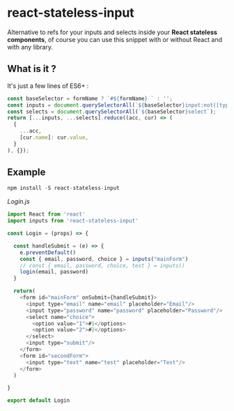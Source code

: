 # react-stateless-input
Alternative to refs for your inputs and selects inside your **React stateless components**, of course you can use this snippet with or without React and with any library.

## What is it ?

It's just a few lines of ES6+ :
```js
const baseSelector = formName ? `#${formName} ` : '';
const inputs = document.querySelectorAll(`${baseSelector}input:not([type=submit])`);
const selects = document.querySelectorAll(`${baseSelector}select`);
return [...inputs, ...selects].reduce((acc, cur) => (
  {
    ...acc,
    [cur.name]: cur.value,
  }
), {});
```

## Example

```js
npm install -S react-stateless-input
```
*Login.js*
```js
import React from 'react'
import inputs from 'react-stateless-input'

const Login = (props) => {

  const handleSubmit = (e) => {
    e.preventDefault()
    const { email, password, choice } = inputs("mainForm")
    // const { email, password, choice, test } = inputs()
    login(email, password)
  }

  return(
    <form id="mainForm" onSubmit={handleSubmit}>
      <input type="email" name="email" placeholder="Email"/>
      <input type="password" name="password" placeholder="Password"/>
      <select name="choice">
        <option value="1">#1</options>
        <option value="2">#2</options>
      </select>
      <input type="submit"/>
    </form>
    <form id="secondForm">
      <input type="text" name="test" placeholder="Test"/>
    </form>
  )

}

export default Login
```
